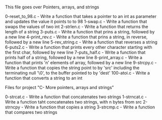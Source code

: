 This file goes over Pointers, arrays, and strings

0-reset_to_98.c - Write a function that takes a pointer to an int
		  as parameter and updates the value it points
		  to to 98
1-swap.c - Write a function that swaps the values of two int
2-strlen.c - Write a function that returns the length of a string
3-puts.c - Write a function that prins a string,
	   followed by a new line
4-print_rev.c - Write a function that prins a string, in reverse,
		followed by a new line
5-rev_string.c - Write a function that reverses a string
6-puts2.c - Write a function that prints every other character
	    starting with the first char, followed by new line
7-puts_half.c - Write a function that prints half of a string,
		followed by a new line
8-print_array.c - Write a function that prints 'n' elements of array,
		  followed by a new line
9-strcpy.c - Write a function that copies the string point to by 'src'
	     including the terminating null '\0',
	     to the buffer pointed to by 'dest'
100-atoi.c - Write a function that converts a string to an int

Files for project "C- More pointers, arrays and strings"

0-strcat.c - Write a function that concatenates two strings
1-strncat.c - Write a function taht concatenates two strings,
	      with n bytes from src
2-strncpy - Write a function that copies a string
3-strcmp.c - Write a function that compares two strings

